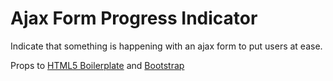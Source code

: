 # Ajax Form Progress Indicator


Indicate that something is happening with an ajax form to put users at ease.

Props to [HTML5 Boilerplate](http://html5boilerplate.com/) and [Bootstrap](http://getbootstrap.com)